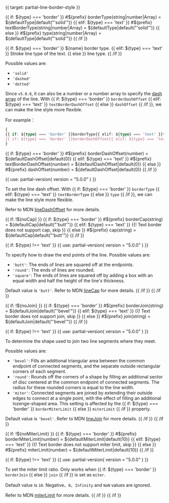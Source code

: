 
{{ target: partial-line-border-style }}

{{ if: ${type} === 'border' }}
#${prefix} borderType(string|number|Array) = ${defaultType|default("'solid'")}
{{ elif: ${type} === 'text' }}
#${prefix} textBorderType(string|number|Array) = ${defaultType|default("'solid'")}
{{ else }}
#${prefix} type(string|number|Array) = ${defaultType|default("'solid'")}
{{ /if }}

{{ if: ${type} === 'border' }}
${name} border type.
{{ elif: ${type} === 'text' }}
Stroke line type of the text.
{{ else }}
line type.
{{ /if }}

Possible values are:
+ `'solid'`
+ `'dashed'`
+ `'dotted'`

<ExampleUIControlEnum default="${defaultType|default('solid')}" options="solid,dashed,dotted" />
<ExampleUIComponentInputSelect options="solid,dashed,dotted" />
<ExampleUIGroupLine_Style />

Since `v5.0.0`, it can also be a number or a number array to specify the [dash array](https://developer.mozilla.org/en-US/docs/Web/SVG/Attribute/stroke-dasharray) of the line. With {{ if: ${type} === 'border' }}
`borderDashOffset`
{{ elif: ${type} === 'text' }}
`textBorderDashOffset`
{{ else }}
`dashOffset`
{{ /if }}, we can make the line style more flexible.

For example：
```ts
{
{{ if: ${type} === 'border' }}borderType{{ elif: ${type} === 'text' }}textBorderType{{ else }}type{{ /if }}: [5, 10],
{{ if: ${type} === 'border' }}borderDashOffset{{ elif: ${type} === 'text' }}textBorderDashOffset{{ else }}dashOffset{{ /if }}: 5
}
```

{{ if: ${type} === 'border' }}
#${prefix} borderDashOffset(number) = ${defaultDashOffset|default(0)}
{{ elif: ${type} === 'text' }}
#${prefix} textBorderDashOffset(number) = ${defaultDashOffset|default(0)}
{{ else }}
#${prefix} dashOffset(number) = ${defaultDashOffset|default(0)}
{{ /if }}

{{ use: partial-version(
    version = "5.0.0"
) }}

To set the line dash offset. With {{ if: ${type} === 'border' }}
`borderType`
{{ elif: ${type} === 'text' }}
`textBorderType`
{{ else }}
`type`
{{ /if }}, we can make the line style more flexible.

<ExampleUIControlNumber min="0" step="1" default="${defaultDashOffset|default(0)}" />
<ExampleUIComponentInputNumber min="0" step="1" />
<ExampleUIGroupLine_Style />

Refer to MDN [lineDashOffset](https://developer.mozilla.org/en-US/docs/Web/API/CanvasRenderingContext2D/lineDashOffset) for more details.

{{ if: !${noCap} }}
{{ if: ${type} === 'border' }}
#${prefix} borderCap(string) = ${defaultCap|default("'butt'")}
{{ elif: ${type} === 'text' }}
{{! Text border does not support cap, skip }}
{{ else }}
#${prefix} cap(string) = ${defaultCap|default("'butt'")}
{{ /if }}

{{ if: ${type} !== 'text' }}
{{ use: partial-version(
    version = "5.0.0"
) }}

To specify how to draw the end points of the line.
Possible values are:
+ `'butt'`: The ends of lines are squared off at the endpoints.
+ `'round'`: The ends of lines are rounded.
+ `'square'`: The ends of lines are squared off by adding a box with an equal width and half the height of the line's thickness.

<ExampleUIControlEnum default="${defaultCap|default('butt')}" options="butt,round,square" />
<ExampleUIComponentInputSelect options="butt,round,square" />
<ExampleUIGroupLine_Style />

Default value is `'butt'`. Refer to MDN [lineCap](https://developer.mozilla.org/en-US/docs/Web/API/CanvasRenderingContext2D/lineCap) for more details.
{{ /if }}
{{ /if }}

{{ if: !${noJoin} }}
{{ if: ${type} === 'border' }}
#${prefix} borderJoin(string) = ${defaultJoin|default("'bevel'")}
{{ elif: ${type} === 'text' }}
{{! Text border does not support join, skip }}
{{ else }}
#${prefix} join(string) = ${defaultJoin|default("'bevel'")}
{{ /if }}

{{ if: ${type} !== 'text' }}
{{ use: partial-version(
    version = "5.0.0"
) }}

To determine the shape used to join two line segments where they meet.

Possible values are:
+ `'bevel'`: Fills an additional triangular area between the common endpoint of connected segments, and the separate outside rectangular corners of each segment.
+ `'round'`: Rounds off the corners of a shape by filling an additional sector of disc centered at the common endpoint of connected segments. The radius for these rounded corners is equal to the line width.
+ `'miter'`: Connected segments are joined by extending their outside edges to connect at a single point, with the effect of filling an additional lozenge-shaped area. This setting is affected by the {{ if: ${type} === 'border' }}
`borderMiterLimit`
{{ else }}
`miterLimit`
{{ /if }} property.

<ExampleUIControlEnum default="${defaultJoin|default('bevel')}" options="bevel,round,miter" />
<ExampleUIComponentInputSelect options="bevel,round,miter" />
<ExampleUIGroupLine_Style />

Default value is `'bevel'`. Refer to MDN [lineJoin](https://developer.mozilla.org/en-US/docs/Web/API/CanvasRenderingContext2D/lineJoin) for more details.
{{ /if }}
{{ /if }}

{{ if: !${noMiterLimit} }}
{{ if: ${type} === 'border' }}
#${prefix} borderMiterLimit(number) = ${defaultMiterLimit|default(10)}
{{ elif: ${type} === 'text' }}
{{! Text border does not support miter limit, skip }}
{{ else }}
#${prefix} miterLimit(number) = ${defaultMiterLimit|default(10)}
{{ /if }}

{{ if: ${type} !== 'text' }}
{{ use: partial-version(
    version = "5.0.0"
) }}

To set the miter limit ratio. Only works when {{ if: ${type} === 'border' }}
`borderJoin`
{{ else }}
`join`
{{ /if }} is set as `miter`.

<ExampleUIControlNumber min="0" step="1" default="${defaultMiterLimit|default(10)}" />
<ExampleUIComponentInputNumber min="0" step="1" />
<ExampleUIGroupLine_Style />

Default value is `10`. Negative、`0`、`Infinity` and `NaN` values are ignored.

Refer to MDN [miterLimit](https://developer.mozilla.org/en-US/docs/Web/API/CanvasRenderingContext2D/miterLimit) for more details.
{{ /if }}
{{ /if }}